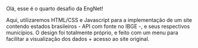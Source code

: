 Olá, esse é o quarto desafio da EngNet!

Aqui, utilizaremos HTML/CSS e Javascript para a implementação de um site contendo estados brasileiros - API com fonte no IBGE -, e seus respectivos municípios. O design foi totalmente próprio, e feito com um menu para facilitar a visualização dos dados + acesso ao site original.